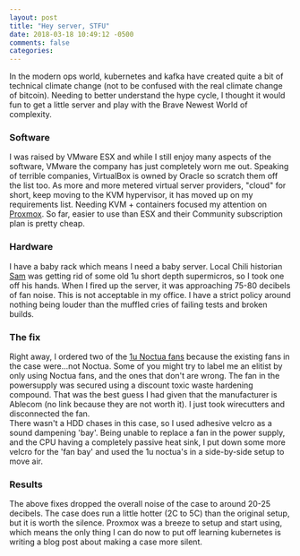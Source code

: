 ```yaml
---
layout: post
title: "Hey server, STFU"
date: 2018-03-18 10:49:12 -0500
comments: false
categories:
---
```


In the modern ops world, kubernetes and kafka have created quite a bit of technical climate change (not to be confused with the real climate change of bitcoin). Needing to better understand the hype cycle, I thought it would fun to get a little server and play with the Brave Newest World of complexity.

### Software
I was raised by VMware ESX and while I still enjoy many aspects of the software, VMware the company has just completely worn me out. Speaking of terrible companies, VirtualBox is owned by Oracle so scratch them off the list too. As more and more metered virtual server providers, "cloud" for short, keep moving to the KVM hypervisor, it has moved up on my requirements list. Needing KVM + containers focused my attention on [Proxmox](https://www.proxmox.com/en/). So far, easier to use than ESX and their Community subscription plan is pretty cheap.  

### Hardware
I have a baby rack which means I need a baby server. Local Chili historian [Sam](https://twitter.com/snellingio) was getting rid of some old 1u short depth supermicros, so I took one off his hands.  When I fired up the server, it was approaching 75-80 decibels of fan noise. This is not acceptable in my office. I have a strict policy around nothing being louder than the muffled cries of failing tests and broken builds.  

### The fix
Right away, I ordered two of the [1u Noctua fans](https://noctua.at/en/products/fan/nf-a4x20-pwm) because the existing fans in the case were...not Noctua. Some of you might try to label me an elitist by only using Noctua fans, and the ones that don't are wrong. The fan in the powersupply was secured using a discount toxic waste hardening compound. That was the best guess I had given that the manufacturer is Ablecom (no link because they are not worth it). I just took wirecutters and disconnected the fan.  
There wasn't a HDD chases in this case, so I used adhesive velcro as a sound dampening 'bay'. Being unable to replace a fan in the power supply, and the CPU having a completely passive heat sink, I put down some more velcro for the 'fan bay' and used the 1u noctua's in a side-by-side setup to move air.

### Results
The above fixes dropped the overall noise of the case to around 20-25 decibels. The case does run a little hotter (2C to 5C) than the original setup, but it is worth the silence. Proxmox was a breeze to setup and start using, which means the only thing I can do now to put off learning kubernetes is writing a blog post about making a case more silent.
